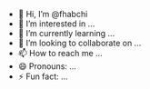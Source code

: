 - 👋 Hi, I’m @fhabchi
- 👀 I’m interested in ...
- 🌱 I’m currently learning ...
- 💞️ I’m looking to collaborate on ...
- 📫 How to reach me ...
- 😄 Pronouns: ...
- ⚡ Fun fact: ...

<!---
fhabchi/fhabchi is a ✨ special ✨ repository because its `README.md` (this file) appears on your GitHub profile.
You can click the Preview link to take a look at your changes.
--->
